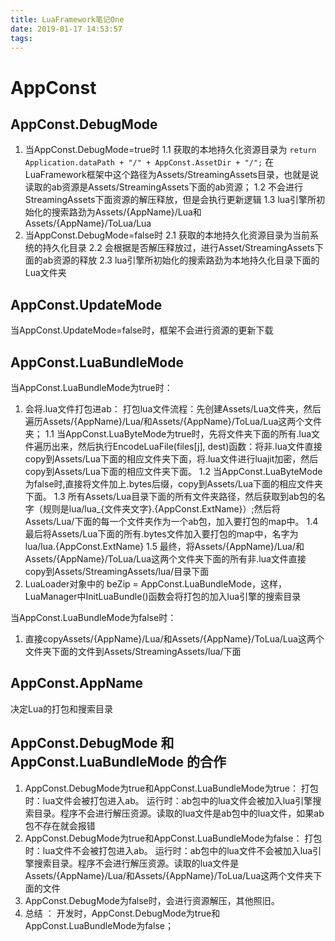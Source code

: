 ```yaml
---
title: LuaFramework笔记One
date: 2019-01-17 14:53:57
tags:
---
```

# AppConst
## AppConst.DebugMode
1. 当AppConst.DebugMode=true时
1.1 获取的本地持久化资源目录为 
`return Application.dataPath + "/" + AppConst.AssetDir + "/";`
在LuaFramework框架中这个路径为Assets/StreamingAssets目录，也就是说读取的ab资源是Assets/StreamingAssets下面的ab资源；
1.2 不会进行StreamingAssets下面资源的解压释放，但是会执行更新逻辑
1.3 lua引擎所初始化的搜索路劲为Assets/{AppName}/Lua和Assets/{AppName}/ToLua/Lua
2. 当AppConst.DebugMode=false时
2.1 获取的本地持久化资源目录为当前系统的持久化目录
2.2 会根据是否解压释放过，进行Asset/StreamingAssets下面的ab资源的释放
2.3 lua引擎所初始化的搜索路劲为本地持久化目录下面的Lua文件夹

## AppConst.UpdateMode
当AppConst.UpdateMode=false时，框架不会进行资源的更新下载

## AppConst.LuaBundleMode
当AppConst.LuaBundleMode为true时：
1. 会将.lua文件打包进ab：
打包lua文件流程：先创建Assets/Lua文件夹，然后遍历Assets/{AppName}/Lua/和Assets/{AppName}/ToLua/Lua这两个文件夹；
1.1 当AppConst.LuaByteMode为true时，先将文件夹下面的所有.lua文件遍历出来，然后执行EncodeLuaFile(files[j], dest)函数：将非.lua文件直接copy到Assets/Lua下面的相应文件夹下面，将.lua文件进行luajit加密，然后copy到Assets/Lua下面的相应文件夹下面。
1.2 当AppConst.LuaByteMode为false时,直接将文件加上.bytes后缀，copy到Assets/Lua下面的相应文件夹下面。
1.3 所有Assets/Lua目录下面的所有文件夹路径，然后获取到ab包的名字（规则是lua/lua_{文件夹文字}.{AppConst.ExtName}）;然后将Assets/Lua/下面的每一个文件夹作为一个ab包，加入要打包的map中。
1.4 最后将Assets/Lua下面的所有.bytes文件加入要打包的map中，名字为lua/lua.{AppConst.ExtName}
1.5 最终，将Assets/{AppName}/Lua/和Assets/{AppName}/ToLua/Lua这两个文件夹下面的所有非.lua文件直接copy到Assets/StreamingAssets/lua/目录下面
2. LuaLoader对象中的 beZip = AppConst.LuaBundleMode，这样，LuaManager中InitLuaBundle()函数会将打包的加入lua引擎的搜索目录

当AppConst.LuaBundleMode为false时：
1. 直接copyAssets/{AppName}/Lua/和Assets/{AppName}/ToLua/Lua这两个文件夹下面的文件到Assets/StreamingAssets/lua/下面


## AppConst.AppName
决定Lua的打包和搜索目录

## AppConst.DebugMode 和 AppConst.LuaBundleMode 的合作

1. AppConst.DebugMode为true和AppConst.LuaBundleMode为true：
打包时：lua文件会被打包进入ab。
运行时：ab包中的lua文件会被加入lua引擎搜索目录。程序不会进行解压资源。读取的lua文件是ab包中的lua文件，如果ab包不存在就会报错
2. AppConst.DebugMode为true和AppConst.LuaBundleMode为false：
打包时：lua文件不会被打包进入ab。
运行时：ab包中的lua文件不会被加入lua引擎搜索目录。程序不会进行解压资源。读取的lua文件是Assets/{AppName}/Lua/和Assets/{AppName}/ToLua/Lua这两个文件夹下面的文件
3. AppConst.DebugMode为false时，会进行资源解压，其他照旧。
4. 总结 ：
   开发时，AppConst.DebugMode为true和AppConst.LuaBundleMode为false；
   
